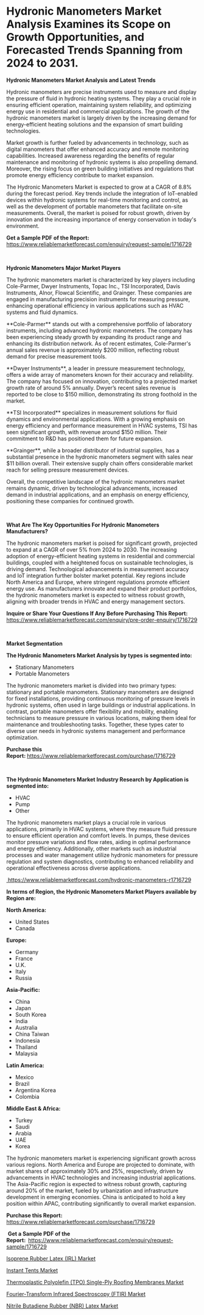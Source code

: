 <p><h1>Hydronic Manometers Market Analysis Examines its Scope on Growth Opportunities, and Forecasted Trends Spanning from 2024 to 2031.</h1></p><p><strong>Hydronic Manometers Market Analysis and Latest Trends</strong></p>
<p><p>Hydronic manometers are precise instruments used to measure and display the pressure of fluid in hydronic heating systems. They play a crucial role in ensuring efficient operation, maintaining system reliability, and optimizing energy use in residential and commercial applications. The growth of the hydronic manometers market is largely driven by the increasing demand for energy-efficient heating solutions and the expansion of smart building technologies.</p><p>Market growth is further fueled by advancements in technology, such as digital manometers that offer enhanced accuracy and remote monitoring capabilities. Increased awareness regarding the benefits of regular maintenance and monitoring of hydronic systems is also propelling demand. Moreover, the rising focus on green building initiatives and regulations that promote energy efficiency contribute to market expansion.</p><p>The Hydronic Manometers Market is expected to grow at a CAGR of 8.8% during the forecast period. Key trends include the integration of IoT-enabled devices within hydronic systems for real-time monitoring and control, as well as the development of portable manometers that facilitate on-site measurements. Overall, the market is poised for robust growth, driven by innovation and the increasing importance of energy conservation in today's environment.</p></p>
<p><strong>Get a Sample PDF of the Report:&nbsp;</strong> <a href="https://www.reliablemarketforecast.com/enquiry/request-sample/1716729?utm_campaign=1500&utm_medium=2&utm_source=Github&utm_content=ia&utm_term=10102024&utm_id=hydronic-manometers">https://www.reliablemarketforecast.com/enquiry/request-sample/1716729</a></p>
<p>&nbsp;</p>
<p><strong>Hydronic Manometers Major Market Players</strong></p>
<p><p>The hydronic manometers market is characterized by key players including Cole-Parmer, Dwyer Instruments, Topac Inc., TSI Incorporated, Davis Instruments, Alnor, Flowcal Scientific, and Grainger. These companies are engaged in manufacturing precision instruments for measuring pressure, enhancing operational efficiency in various applications such as HVAC systems and fluid dynamics.</p><p>**Cole-Parmer** stands out with a comprehensive portfolio of laboratory instruments, including advanced hydronic manometers. The company has been experiencing steady growth by expanding its product range and enhancing its distribution network. As of recent estimates, Cole-Parmer's annual sales revenue is approximately $200 million, reflecting robust demand for precise measurement tools.</p><p>**Dwyer Instruments**, a leader in pressure measurement technology, offers a wide array of manometers known for their accuracy and reliability. The company has focused on innovation, contributing to a projected market growth rate of around 5% annually. Dwyer’s recent sales revenue is reported to be close to $150 million, demonstrating its strong foothold in the market.</p><p>**TSI Incorporated** specializes in measurement solutions for fluid dynamics and environmental applications. With a growing emphasis on energy efficiency and performance measurement in HVAC systems, TSI has seen significant growth, with revenue around $150 million. Their commitment to R&D has positioned them for future expansion.</p><p>**Grainger**, while a broader distributor of industrial supplies, has a substantial presence in the hydronic manometers segment with sales near $11 billion overall. Their extensive supply chain offers considerable market reach for selling pressure measurement devices.</p><p>Overall, the competitive landscape of the hydronic manometers market remains dynamic, driven by technological advancements, increased demand in industrial applications, and an emphasis on energy efficiency, positioning these companies for continued growth.</p></p>
<p>&nbsp;</p>
<p><strong>What Are The Key Opportunities For Hydronic Manometers Manufacturers?</strong></p>
<p><p>The hydronic manometers market is poised for significant growth, projected to expand at a CAGR of over 5% from 2024 to 2030. The increasing adoption of energy-efficient heating systems in residential and commercial buildings, coupled with a heightened focus on sustainable technologies, is driving demand. Technological advancements in measurement accuracy and IoT integration further bolster market potential. Key regions include North America and Europe, where stringent regulations promote efficient energy use. As manufacturers innovate and expand their product portfolios, the hydronic manometers market is expected to witness robust growth, aligning with broader trends in HVAC and energy management sectors.</p></p>
<p><strong>Inquire or Share Your Questions If Any Before Purchasing This Report:</strong> <a href="https://www.reliablemarketforecast.com/enquiry/pre-order-enquiry/1716729?utm_campaign=1500&utm_medium=2&utm_source=Github&utm_content=ia&utm_term=10102024&utm_id=hydronic-manometers">https://www.reliablemarketforecast.com/enquiry/pre-order-enquiry/1716729</a></p>
<p>&nbsp;</p>
<p><strong>Market Segmentation</strong></p>
<p><strong>The Hydronic Manometers Market Analysis by types is segmented into:</strong></p>
<p><ul><li>Stationary Manometers</li><li>Portable Manometers</li></ul></p>
<p><p>The hydronic manometers market is divided into two primary types: stationary and portable manometers. Stationary manometers are designed for fixed installations, providing continuous monitoring of pressure levels in hydronic systems, often used in large buildings or industrial applications. In contrast, portable manometers offer flexibility and mobility, enabling technicians to measure pressure in various locations, making them ideal for maintenance and troubleshooting tasks. Together, these types cater to diverse user needs in hydronic systems management and performance optimization.</p></p>
<p><strong>Purchase this Report:&nbsp;</strong><a href="https://www.reliablemarketforecast.com/purchase/1716729?utm_campaign=1500&utm_medium=2&utm_source=Github&utm_content=ia&utm_term=10102024&utm_id=hydronic-manometers">https://www.reliablemarketforecast.com/purchase/1716729</a></p>
<p>&nbsp;</p>
<p><strong>The Hydronic Manometers Market Industry Research by Application is segmented into:</strong></p>
<p><ul><li>HVAC</li><li>Pump</li><li>Other</li></ul></p>
<p><p>The hydronic manometers market plays a crucial role in various applications, primarily in HVAC systems, where they measure fluid pressure to ensure efficient operation and comfort levels. In pumps, these devices monitor pressure variations and flow rates, aiding in optimal performance and energy efficiency. Additionally, other markets such as industrial processes and water management utilize hydronic manometers for pressure regulation and system diagnostics, contributing to enhanced reliability and operational effectiveness across diverse applications.</p></p>
<p><a href="https://www.reliablemarketforecast.com/hydronic-manometers-r1716729?utm_campaign=1500&utm_medium=2&utm_source=Github&utm_content=ia&utm_term=10102024&utm_id=hydronic-manometers">&nbsp;https://www.reliablemarketforecast.com/hydronic-manometers-r1716729</a></p>
<p><strong>In terms of Region, the Hydronic Manometers Market Players available by Region are:</strong></p>
<p>
    <p> <strong> North America: </strong>
        <ul>
            <li>United States</li>
            <li>Canada</li>
        </ul>
        </p> 
    <p> <strong> Europe: </strong>
        <ul>
            <li>Germany</li>
            <li>France</li>
            <li>U.K.</li>
            <li>Italy</li>
            <li>Russia</li>
        </ul>
        </p> 
    <p> <strong> Asia-Pacific: </strong>
        <ul>
            <li>China</li>
            <li>Japan</li>
            <li>South Korea</li>
            <li>India</li>
            <li>Australia</li>
            <li>China Taiwan</li>
            <li>Indonesia</li>
            <li>Thailand</li>
            <li>Malaysia</li>
        </ul>
        </p> 
    <p> <strong> Latin America: </strong>
        <ul>
            <li>Mexico</li>
            <li>Brazil</li>
            <li>Argentina Korea</li>
            <li>Colombia</li>
        </ul>
        </p> 
    <p> <strong> Middle East & Africa: </strong>
        <ul>
            <li>Turkey</li>
            <li>Saudi</li>
            <li>Arabia</li>
            <li>UAE</li>
            <li>Korea</li>
        </ul>
    </p>
    </p>
<p><p>The hydronic manometers market is experiencing significant growth across various regions. North America and Europe are projected to dominate, with market shares of approximately 30% and 25%, respectively, driven by advancements in HVAC technologies and increasing industrial applications. The Asia-Pacific region is expected to witness robust growth, capturing around 20% of the market, fueled by urbanization and infrastructure development in emerging economies. China is anticipated to hold a key position within APAC, contributing significantly to overall market expansion.</p></p>
<p><strong>Purchase this Report: </strong><a href="https://www.reliablemarketforecast.com/purchase/1716729?utm_campaign=1500&utm_medium=2&utm_source=Github&utm_content=ia&utm_term=10102024&utm_id=hydronic-manometers">https://www.reliablemarketforecast.com/purchase/1716729</a></p>
<p>&nbsp;<strong>Get a Sample PDF of the Report:&nbsp;&nbsp;</strong><a href="https://www.reliablemarketforecast.com/enquiry/request-sample/1716729?utm_campaign=1500&utm_medium=2&utm_source=Github&utm_content=ia&utm_term=10102024&utm_id=hydronic-manometers">https://www.reliablemarketforecast.com/enquiry/request-sample/1716729</a></p>
<p><strong></strong></p>
<p><p><a href="https://www.linkedin.com/pulse/exploring-isoprene-rubber-latex-irl-market-dynamics-global-trends-x4cvf?utm_campaign=1500&utm_medium=2&utm_source=Github&utm_content=ia&utm_term=10102024&utm_id=hydronic-manometers">Isoprene Rubber Latex (IRL) Market</a></p><p><a href="https://github.com/NargisHussain432/Market-Research-Report-List-1/blob/main/instant-tents-market.md?utm_campaign=1500&utm_medium=2&utm_source=Github&utm_content=ia&utm_term=10102024&utm_id=hydronic-manometers">Instant Tents Market</a></p><p><a href="https://www.linkedin.com/pulse/insights-thermoplastic-polyolefin-tpo-single-ply-roofing-membranes-2il5f?utm_campaign=1500&utm_medium=2&utm_source=Github&utm_content=ia&utm_term=10102024&utm_id=hydronic-manometers">Thermoplastic Polyolefin (TPO) Single-Ply Roofing Membranes Market</a></p><p><a href="https://www.linkedin.com/pulse/global-fourier-transform-infrared-spectroscopy-ftir-market-projected-tr7me?utm_campaign=1500&utm_medium=2&utm_source=Github&utm_content=ia&utm_term=10102024&utm_id=hydronic-manometers">Fourier-Transform Infrared Spectroscopy (FTIR) Market</a></p><p><a href="https://www.linkedin.com/pulse/nitrile-butadiene-rubber-nbr-latex-industry-forecast-market-shifts-sjl2f?utm_campaign=1500&utm_medium=2&utm_source=Github&utm_content=ia&utm_term=10102024&utm_id=hydronic-manometers">Nitrile Butadiene Rubber (NBR) Latex Market</a></p></p>